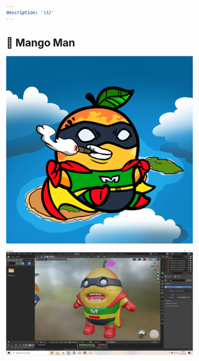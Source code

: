 ```yaml
---
description: '142'
---
```


# 🦸 Mango Man

![](../../.gitbook/assets/mh896.png)

![](<../../.gitbook/assets/image (4).png>)
